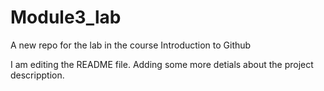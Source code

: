 # Module3_lab

A new repo for the lab in the course Introduction to Github

I am editing the README file. Adding some more detials about the project descripption.
